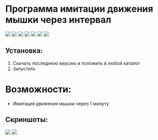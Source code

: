 # Программа имитации движения мышки через интервал

![](https://img.shields.io/github/v/release/accuratealx/IAmHere)
![](https://img.shields.io/github/stars/accuratealx/IAmHere)
![](https://img.shields.io/github/downloads/accuratealx/IAmHere/total)
![](https://img.shields.io/github/repo-size/accuratealx/IAmHere)
![](https://img.shields.io/github/release-date/accuratealx/IAmHere)
![](https://img.shields.io/github/last-commit/accuratealx/IAmHere)
![](https://img.shields.io/github/languages/top/accuratealx/IAmHere)

## Установка:
1. Скачать последнюю версию и положить в любой каталог
2. Запустить

# Возможности:
- Имитация движения мышки через 1 минуту

## Скриншоты:
![](https://github.com/accuratealx/IAmHere/raw/master/Screenshots/Screenshot002.png)
![](https://github.com/accuratealx/IAmHere/raw/master/Screenshots/Screenshot001.png)

